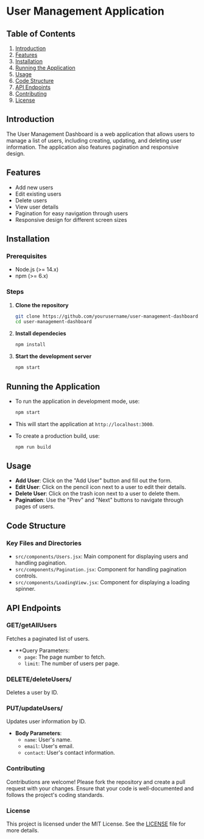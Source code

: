 # User Management Application

## Table of Contents

1. [Introduction](#introduction)
2. [Features](#features)
3. [Installation](#installation)
4. [Running the Application](#running-the-application)
5. [Usage](#usage)
6. [Code Structure](#code-structure)
7. [API Endpoints](#api-endpoints)
8. [Contributing](#contributing)
9. [License](#license)

## Introduction

The User Management Dashboard is a web application that allows users to manage a list of users, including creating, updating, and deleting user information. The application also features pagination and responsive design.

## Features

- Add new users
- Edit existing users
- Delete users
- View user details
- Pagination for easy navigation through users
- Responsive design for different screen sizes

## Installation

### Prerequisites

- Node.js (>= 14.x)
- npm (>= 6.x)

### Steps

1. **Clone the repository**

   ```sh
   git clone https://github.com/yourusername/user-management-dashboard.git
   cd user-management-dashboard

   ```

2. **Install dependecies**

   ```sh
   npm install

   ```

3. **Start the development server**
   ```sh
   npm start
   ```

## Running the Application

- To run the application in development mode, use:
  ```sh
  npm start
  ```
- This will start the application at `http://localhost:3000`.

- To create a production build, use:
  ```sh
  npm run build
  ```

## Usage

- **Add User**: Click on the "Add User" button and fill out the form.
- **Edit User**: Click on the pencil icon next to a user to edit their details.
- **Delete User**: Click on the trash icon next to a user to delete them.
- **Pagination**: Use the "Prev" and "Next" buttons to navigate through pages of users.

## Code Structure

### Key Files and Directories

- `src/components/Users.jsx`: Main component for displaying users and handling pagination.
- `src/components/Pagination.jsx`: Component for handling pagination controls.
- `src/components/LoadingView.jsx`: Component for displaying a loading spinner.

## API Endpoints

### GET/getAllUsers

Fetches a paginated list of users.

- \*\*Query Parameters:
  - `page`: The page number to fetch.
  - `limit`: The number of users per page.

### DELETE/deleteUsers/

Deletes a user by ID.

### PUT/updateUsers/

Updates user information by ID.

- **Body Parameters**:
  - `name`: User's name.
  - `email`: User's email.
  - `contact`: User's contact information.

### Contributing

Contributions are welcome! Please fork the repository and create a pull request with your changes. Ensure that your code is well-documented and follows the project's coding standards.

### License

This project is licensed under the MIT License. See the [LICENSE](LICENSE) file for more details.
